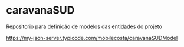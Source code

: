# caravanaSUD
Repositorio para definição de modelos das entidades do projeto

https://my-json-server.typicode.com/mobilecosta/caravanaSUDModel
